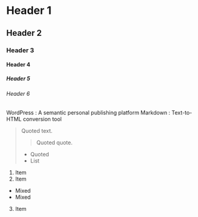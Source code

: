 # Header 1
## Header 2
### Header 3
#### Header 4 ####
##### Header 5 #####
###### Header 6 ######
WordPress
: A semantic personal publishing platform
Markdown
: Text-to-HTML conversion tool
> Quoted text.
> > Quoted quote.
> * Quoted
> * List
1. Item
2. Item
 * Mixed
 * Mixed
3. Item
